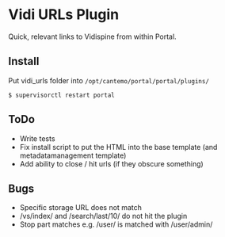# Vidi URLs Plugin

Quick, relevant links to Vidispine from within Portal.


## Install
Put vidi_urls folder into `/opt/cantemo/portal/portal/plugins/`

`$ supervisorctl restart portal`


## ToDo
* Write tests
* Fix install script to put the HTML into the base template (and metadatamanagement template)
* Add ability to close / hit urls (if they obscure something)

## Bugs
* Specific storage URL does not match
* /vs/index/ and /search/last/10/ do not hit the plugin
* Stop part matches e.g. /user/ is matched with /user/admin/
